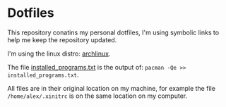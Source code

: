 # Dotfiles
This repository conatins my personal dotfiles, I'm using symbolic links to help me keep the repository updated.

I'm using the linux distro: [archlinux](https://www.archlinux.org/).

The file [installed_programs.txt](../blob/master/installed_programs.txt) is the output of: `pacman -Qe >> installed_programs.txt`.

All files are in their original location on my machine, for example the file `/home/alex/.xinitrc` is on the same location on my computer.
